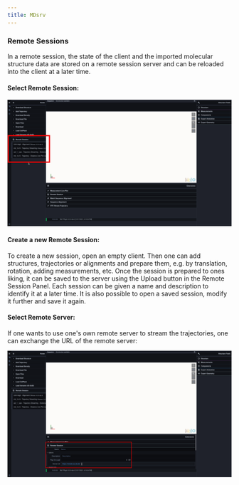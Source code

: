 ```yaml
---
title: MDsrv
---
```


### Remote Sessions

In a remote session, the state of the client and the imported molecular structure data are stored on a remote session server and can be reloaded into the client at a later time.

#### Select Remote Session:

[![alt text](remote.png "Select Remote Session")](remote.png)

#### Create a new Remote Session:

To create a new session, open an empty client. Then one can add structures, trajectories or alignments and prepare them, e.g. by translation, rotation, adding measurements, etc. Once the session is prepared to ones liking, it can be saved to the server using the Upload button in the Remote Session Panel. Each session can be given a name and description to identify it at a later time. It is also possible to open a saved session, modify it further and save it again.

#### Select Remote Server:

If one wants to use one's own remote server to stream the trajectories, one can exchange the URL of the remote server:


[![alt text](remote-change.png "Change Remote Server URL")](remote-change.png)